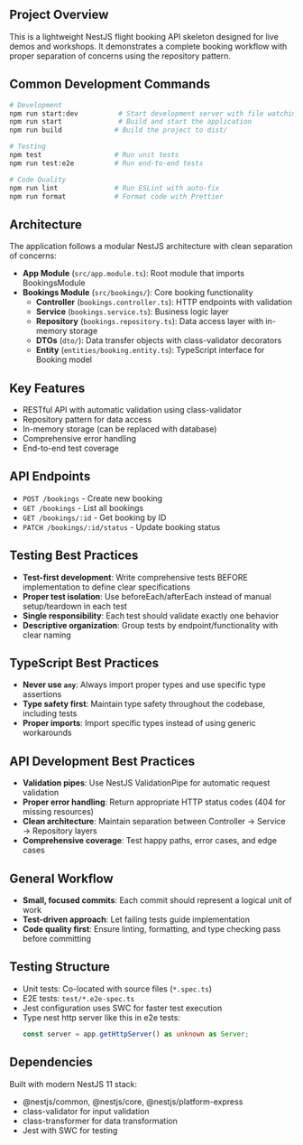 ## Project Overview

This is a lightweight NestJS flight booking API skeleton designed for live demos and workshops. It demonstrates a complete booking workflow with proper separation of concerns using the repository pattern.

## Common Development Commands

```bash
# Development
npm run start:dev          # Start development server with file watching
npm run start              # Build and start the application
npm run build             # Build the project to dist/

# Testing
npm test                  # Run unit tests
npm run test:e2e          # Run end-to-end tests

# Code Quality
npm run lint              # Run ESLint with auto-fix
npm run format            # Format code with Prettier
```

## Architecture

The application follows a modular NestJS architecture with clean separation of concerns:

- **App Module** (`src/app.module.ts`): Root module that imports BookingsModule
- **Bookings Module** (`src/bookings/`): Core booking functionality
  - **Controller** (`bookings.controller.ts`): HTTP endpoints with validation
  - **Service** (`bookings.service.ts`): Business logic layer
  - **Repository** (`bookings.repository.ts`): Data access layer with in-memory storage
  - **DTOs** (`dto/`): Data transfer objects with class-validator decorators
  - **Entity** (`entities/booking.entity.ts`): TypeScript interface for Booking model

## Key Features

- RESTful API with automatic validation using class-validator
- Repository pattern for data access
- In-memory storage (can be replaced with database)
- Comprehensive error handling
- End-to-end test coverage

## API Endpoints

- `POST /bookings` - Create new booking
- `GET /bookings` - List all bookings
- `GET /bookings/:id` - Get booking by ID
- `PATCH /bookings/:id/status` - Update booking status

## Testing Best Practices

- **Test-first development**: Write comprehensive tests BEFORE implementation to define clear specifications
- **Proper test isolation**: Use beforeEach/afterEach instead of manual setup/teardown in each test
- **Single responsibility**: Each test should validate exactly one behavior
- **Descriptive organization**: Group tests by endpoint/functionality with clear naming

## TypeScript Best Practices

- **Never use `any`**: Always import proper types and use specific type assertions
- **Type safety first**: Maintain type safety throughout the codebase, including tests
- **Proper imports**: Import specific types instead of using generic workarounds

## API Development Best Practices

- **Validation pipes**: Use NestJS ValidationPipe for automatic request validation
- **Proper error handling**: Return appropriate HTTP status codes (404 for missing resources)
- **Clean architecture**: Maintain separation between Controller → Service → Repository layers
- **Comprehensive coverage**: Test happy paths, error cases, and edge cases

## General Workflow

- **Small, focused commits**: Each commit should represent a logical unit of work
- **Test-driven approach**: Let failing tests guide implementation
- **Code quality first**: Ensure linting, formatting, and type checking pass before committing

## Testing Structure

- Unit tests: Co-located with source files (`*.spec.ts`)
- E2E tests: `test/*.e2e-spec.ts`
- Jest configuration uses SWC for faster test execution
- Type nest http server like this in e2e tests:
  ```ts
  const server = app.getHttpServer() as unknown as Server;
  ```

## Dependencies

Built with modern NestJS 11 stack:
- @nestjs/common, @nestjs/core, @nestjs/platform-express
- class-validator for input validation
- class-transformer for data transformation
- Jest with SWC for testing